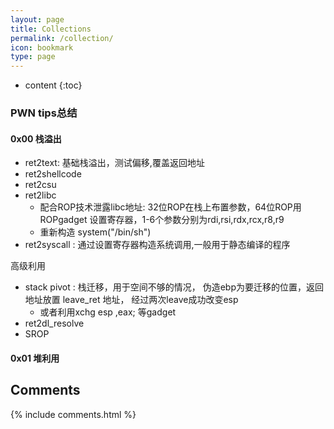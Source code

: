 ```yaml
---
layout: page
title: Collections
permalink: /collection/
icon: bookmark
type: page
---
```


* content
{:toc}

### PWN tips总结

#### 0x00 栈溢出
+ ret2text: 基础栈溢出，测试偏移,覆盖返回地址
+ ret2shellcode
+ ret2csu
+ ret2libc
  + 配合ROP技术泄露libc地址: 32位ROP在栈上布置参数，64位ROP用ROPgadget 设置寄存器，1-6个参数分别为rdi,rsi,rdx,rcx,r8,r9 
  + 重新构造 system("/bin/sh")
+ ret2syscall : 通过设置寄存器构造系统调用,一般用于静态编译的程序

高级利用
+ stack pivot : 栈迁移，用于空间不够的情况， 伪造ebp为要迁移的位置，返回地址放置 leave_ret 地址， 经过两次leave成功改变esp 
  + 或者利用xchg esp ,eax; 等gadget
+ ret2dl_resolve
+ SROP

#### 0x01 堆利用


## Comments

{% include comments.html %}
